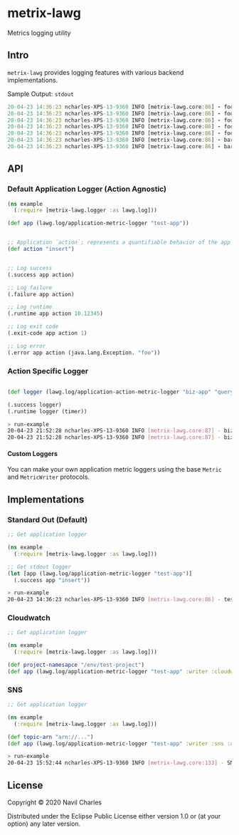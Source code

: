 # metrix-lawg


Metrics logging utility

## Intro

`metrix-lawg` provides logging features with various backend implementations.

Sample Output: `stdout`
```clojure
20-04-23 14:36:23 ncharles-XPS-13-9360 INFO [metrix-lawg.core:86] - foo-app.insert.runtime 8.10629431440315
20-04-23 14:36:23 ncharles-XPS-13-9360 INFO [metrix-lawg.core:86] - foo-app.insert.success 1
20-04-23 14:36:23 ncharles-XPS-13-9360 INFO [metrix-lawg.core:86] - foo-app.delete.success 0
20-04-23 14:36:23 ncharles-XPS-13-9360 INFO [metrix-lawg.core:86] - foo-app.query.error.illegal-argument-exception 1
20-04-23 14:36:23 ncharles-XPS-13-9360 INFO [metrix-lawg.core:86] - foo-app.insert.exit-code 255
20-04-23 14:36:23 ncharles-XPS-13-9360 INFO [metrix-lawg.core:86] - bar-app.query.success 1
20-04-23 14:36:23 ncharles-XPS-13-9360 INFO [metrix-lawg.core:86] - bar-app.query.runtime 8.246678392849057
```

## API

### Default Application Logger (Action Agnostic)

```clojure
(ns example
  (:require [metrix-lawg.logger :as lawg.log]))

(def app (lawg.log/application-metric-logger "test-app"))


;; Application `action`; represents a quantifiable behavior of the app that you want to log
(def action "insert")


;; Log success
(.success app action)

;; Log failure
(.failure app action)

;; Log runtime
(.runtime app action 10.12345)

;; Log exit code
(.exit-code app action 1)

;; Log error
(.error app action (java.lang.Exception. "foo"))
```

### Action Specific Logger

```clojure

(def logger (lawg.log/application-action-metric-logger "biz-app" "query"))

(.success logger)
(.runtime logger (timer))
```

```bash
> run-example
20-04-23 21:52:28 ncharles-XPS-13-9360 INFO [metrix-lawg.core:87] - biz-app.query.success 1
20-04-23 21:52:28 ncharles-XPS-13-9360 INFO [metrix-lawg.core:87] - biz-app.query.runtime 9.25572592520998
```

#### Custom Loggers

You can make your own application metric loggers using the base `Metric` and `MetricWriter` protocols.

## Implementations


### Standard Out (Default)

```clojure
;; Get application logger

(ns example
  (:require [metrix-lawg.logger :as lawg.log]))

;; Get stdout logger
(let [app (lawg.log/application-metric-logger "test-app")]
  (.success app "insert"))
```

```bash
> run-example
20-04-23 14:36:23 ncharles-XPS-13-9360 INFO [metrix-lawg.core:86] - test-app.insert.success 1
```

### Cloudwatch

```clojure
;; Get application logger

(ns example
  (:require [metrix-lawg.logger :as lawg.log]))

(def project-namesapce "/env/test-project")
(def app (lawg.log/application-metric-logger "test-app" :writer :cloudwatch :args {:namespace project-namespace}))
```

### SNS

```clojure
;; Get application logger

(ns example
  (:require [metrix-lawg.logger :as lawg.log]))

(def topic-arn "arn://...")
(def app (lawg.log/application-metric-logger "test-app" :writer :sns :args {:topic-arn topic-arn}))
```

```bash
> run-example
20-04-23 15:52:44 ncharles-XPS-13-9360 INFO [metrix-lawg.core:133] - SNS_PUBLISH_RESPONSE=a63019dc-77c2-54dc-a90d-4ec7cbce8cca
```

## License

Copyright © 2020 Navil Charles

Distributed under the Eclipse Public License either version 1.0 or (at
your option) any later version.
